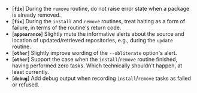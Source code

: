 * [**`fix`**] During the `remove` routine, do not raise error state when a package is already removed.
* [**`fix`**] During the `install` and `remove` routines, treat halting as a form of failure, in terms of the routine's return code.
* [**`appearance`**] Slightly mute the informative alerts about the source and location of updated/retrieved repositories, e.g., during the `update` routine.
* [**`other`**] Slightly improve wording of the `--obliterate` option's alert.
* [**`other`**] Support the case when the `install`/`remove` routine finished, having performed zero tasks. Which technically shouldn't happen, at least currently.
* [**`debug`**] Add debug output when recording `install`/`remove` tasks as failed or refused.